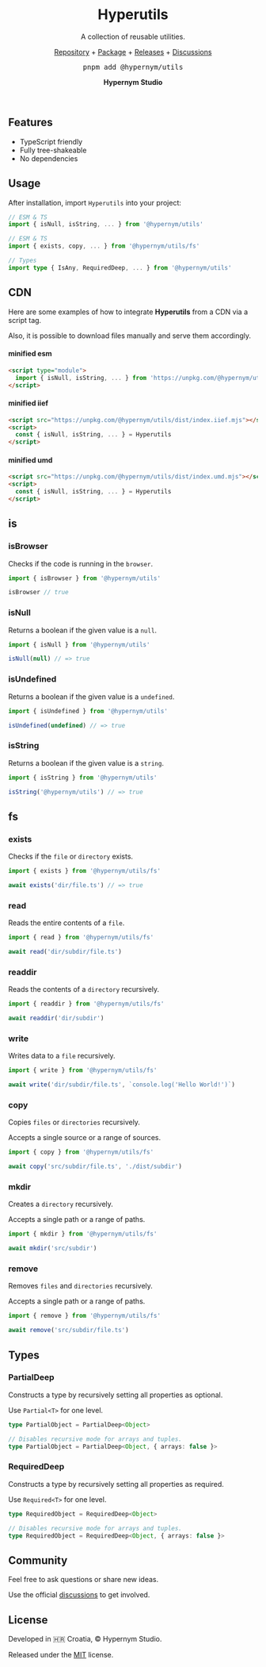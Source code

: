 <h1 align="center">Hyperutils</h1>

<p align="center">A collection of reusable utilities.</p>

<p align="center">
  <a href="https://github.com/hypernym-studio/utils">Repository</a>
  <span>+</span>
  <a href="https://www.npmjs.com/package/@hypernym/utils">Package</a>
  <span>+</span>
  <a href="https://github.com/hypernym-studio/utils/releases">Releases</a>
  <span>+</span>
  <a href="https://github.com/hypernym-studio/utils/discussions">Discussions</a>
</p>

<pre align="center">pnpm add @hypernym/utils</pre>

<p align="center">
  <strong>Hypernym Studio</strong>
</p>

<br>

## Features

- TypeScript friendly
- Fully tree-shakeable
- No dependencies

## Usage

After installation, import `Hyperutils` into your project:

```ts
// ESM & TS
import { isNull, isString, ... } from '@hypernym/utils'

// ESM & TS
import { exists, copy, ... } from '@hypernym/utils/fs'

// Types
import type { IsAny, RequiredDeep, ... } from '@hypernym/utils'
```

## CDN

Here are some examples of how to integrate **Hyperutils** from a CDN via a script tag.

Also, it is possible to download files manually and serve them accordingly.

#### minified esm

```html
<script type="module">
  import { isNull, isString, ... } from 'https://unpkg.com/@hypernym/utils/dist/index.min.mjs'
</script>
```

#### minified iief

```html
<script src="https://unpkg.com/@hypernym/utils/dist/index.iief.mjs"></script>
<script>
  const { isNull, isString, ... } = Hyperutils
</script>
```

#### minified umd

```html
<script src="https://unpkg.com/@hypernym/utils/dist/index.umd.mjs"></script>
<script>
  const { isNull, isString, ... } = Hyperutils
</script>
```

## is

### isBrowser

Checks if the code is running in the `browser`.

```ts
import { isBrowser } from '@hypernym/utils'

isBrowser // true
```

### isNull

Returns a boolean if the given value is a `null`.

```ts
import { isNull } from '@hypernym/utils'

isNull(null) // => true
```

### isUndefined

Returns a boolean if the given value is a `undefined`.

```ts
import { isUndefined } from '@hypernym/utils'

isUndefined(undefined) // => true
```

### isString

Returns a boolean if the given value is a `string`.

```ts
import { isString } from '@hypernym/utils'

isString('@hypernym/utils') // => true
```

## fs

### exists

Checks if the `file` or `directory` exists.

```ts
import { exists } from '@hypernym/utils/fs'

await exists('dir/file.ts') // => true
```

### read

Reads the entire contents of a `file`.

```ts
import { read } from '@hypernym/utils/fs'

await read('dir/subdir/file.ts')
```

### readdir

Reads the contents of a `directory` recursively.

```ts
import { readdir } from '@hypernym/utils/fs'

await readdir('dir/subdir')
```

### write

Writes data to a `file` recursively.

```ts
import { write } from '@hypernym/utils/fs'

await write('dir/subdir/file.ts', `console.log('Hello World!')`)
```

### copy

Copies `files` or `directories` recursively.

Accepts a single source or a range of sources.

```ts
import { copy } from '@hypernym/utils/fs'

await copy('src/subdir/file.ts', './dist/subdir')
```

### mkdir

Creates a `directory` recursively.

Accepts a single path or a range of paths.

```ts
import { mkdir } from '@hypernym/utils/fs'

await mkdir('src/subdir')
```

### remove

Removes `files` and `directories` recursively.

Accepts a single path or a range of paths.

```ts
import { remove } from '@hypernym/utils/fs'

await remove('src/subdir/file.ts')
```

## Types

### PartialDeep

Constructs a type by recursively setting all properties as optional.

Use `Partial<T>` for one level.

```ts
type PartialObject = PartialDeep<Object>

// Disables recursive mode for arrays and tuples.
type PartialObject = PartialDeep<Object, { arrays: false }>
```

### RequiredDeep

Constructs a type by recursively setting all properties as required.

Use `Required<T>` for one level.

```ts
type RequiredObject = RequiredDeep<Object>

// Disables recursive mode for arrays and tuples.
type RequiredObject = RequiredDeep<Object, { arrays: false }>
```

## Community

Feel free to ask questions or share new ideas.

Use the official [discussions](https://github.com/hypernym-studio/utils/discussions) to get involved.

## License

Developed in 🇭🇷 Croatia, © Hypernym Studio.

Released under the [MIT](LICENSE.txt) license.
